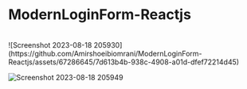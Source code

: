 # ModernLoginForm-Reactjs
<br />
![Screenshot 2023-08-18 205930](https://github.com/Amirshoeibiomrani/ModernLoginForm-Reactjs/assets/67286645/7d613b4b-938c-4908-a01d-dfef72214d45)


<br />


![Screenshot 2023-08-18 205949](https://github.com/Amirshoeibiomrani/ModernLoginForm-Reactjs/assets/67286645/872d0a18-120f-475b-b401-b85a8bc60d5c)

